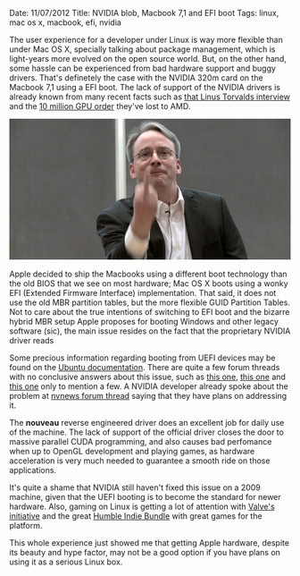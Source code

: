 Date: 11/07/2012
Title: NVIDIA blob, Macbook 7,1 and EFI boot
Tags: linux, mac os x, macbook, efi, nvidia

The user experience for a developer under Linux is way more flexible than under Mac OS X,
specially talking about package management, which is light-years more evolved on the open
source world. But, on the other hand, some hassle can be experienced from bad hardware 
support and buggy drivers. That's definetely the case with the NVIDIA 320m card on the 
Macbook 7,1 using a EFI boot. The lack of support of the NVIDIA drivers is already known
from many recent facts such as [that Linus Torvalds interview](ihttp://www.youtube.com/watch?v=MShbP3OpASA) 
and the [10 million GPU order](http://www.phoronix.com/scan.php?page=news_item&px=MTEyNTE) they've lost to AMD.

!["A picture is worth a thousand words"](img/fuck-you-nvidia.jpg "A picture is worth a thousand words")

Apple decided to ship the Macbooks using a different boot technology than the old BIOS that
we see on most hardware; Mac OS X boots using a wonky EFI (Extended Firmware Interface) implementation.
That said, it does not use the old MBR partition tables, but the more flexible GUID Partition Tables.
Not to care about the true intentions of switching to EFI boot and the bizarre hybrid MBR setup Apple
proposes for booting Windows and other legacy software (sic), the main issue resides on the fact that
the proprietary NVIDIA driver reads

Some precious information regarding booting from UEFI devices may be found on the [Ubuntu documentation](https://help.ubuntu.com/community/UEFIBooting). There are quite a few forum threads with no conclusive answers about this issue, such as
[this one](http://www.nvnews.net/vbulletin/showthread.php?t=180737&highlight=linux+EFI), [this one](http://forums.gentoo.org/viewtopic-p-7071700.html?sid=57d7b854338e2647b9ba910f7674263a) and [this one](https://bbs.archlinux.org/viewtopic.php?id=142664) only to mention a few. A NVIDIA developer already spoke about
the problem at [nvnews forum thread](http://www.nvnews.net/vbulletin/showthread.php?t=174006&page=2&highlight=linux+EFI) saying that they have plans on addressing it.

The **nouveau** reverse engineered driver does an excellent job for daily use of the machine. The lack
of support of the official driver closes the door to massive parallel CUDA programming, and also causes 
bad perfomance when up to OpenGL development and playing games, as hardware acceleration
is very much needed to guarantee a smooth ride on those applications.

It's quite a shame that NVIDIA still haven't fixed this issue on a 2009 machine, given that
the UEFI booting is to become the standard for newer hardware. Also, gaming on Linux is getting
a lot of attention with [Valve's initiative](http://www.phoronix.com/scan.php?page=article&item=valve_linux_dampfnudeln&num=1)
and the great [Humble Indie Bundle](http://humblebundle.com) with great games for the platform.

This whole experience just showed me that getting Apple hardware, despite its beauty and hype factor,
may not be a good option if you have plans on using it as a serious Linux box.
